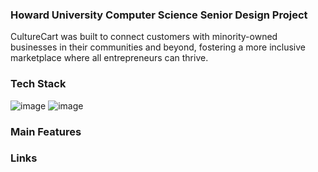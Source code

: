  
### Howard University Computer Science Senior Design Project 
CultureCart was built to connect customers with minority-owned businesses in their communities and beyond, fostering a more inclusive marketplace where all entrepreneurs can thrive.

### Tech Stack 
![image](https://github.com/user-attachments/assets/a049ed0e-0d89-4efd-acc5-aa1434fce69f)
![image](https://github.com/user-attachments/assets/63a3b4f3-fbd0-43a9-8ac8-4795e96cc599)


### Main Features 

### Links 
